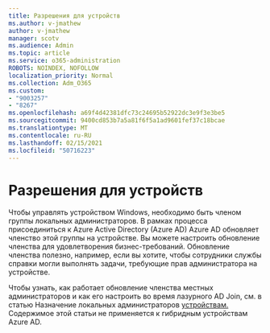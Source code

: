 ```yaml
---
title: Разрешения для устройств
ms.author: v-jmathew
author: v-jmathew
manager: scotv
ms.audience: Admin
ms.topic: article
ms.service: o365-administration
ROBOTS: NOINDEX, NOFOLLOW
localization_priority: Normal
ms.collection: Adm_O365
ms.custom:
- "9003257"
- "8267"
ms.openlocfilehash: a69f4d42381dfc73c24695b52922dc3e9f3e3be5
ms.sourcegitcommit: 9400cd853b7a5a81f6f5a1ad9601fef37c18bcae
ms.translationtype: MT
ms.contentlocale: ru-RU
ms.lasthandoff: 02/15/2021
ms.locfileid: "50716223"
---
```

# <a name="device-permissions"></a>Разрешения для устройств

Чтобы управлять устройством Windows, необходимо быть членом группы локальных администраторов. В рамках процесса присоединиться к Azure Active Directory (Azure AD) Azure AD обновляет членство этой группы на устройстве. Вы можете настроить обновление членства для удовлетворения бизнес-требований. Обновление членства полезно, например, если вы хотите, чтобы сотрудники службы справки могли выполнять задачи, требующие прав администратора на устройстве.

Чтобы узнать, как работает обновление членства местных администраторов и как его настроить во время лазурного AD Join, см. в статью Назначение локальных администраторов [устройствам.](https://docs.microsoft.com/azure/active-directory/devices/assign-local-admin) Содержимое этой статьи не применяется к гибридным устройствам Azure AD.
